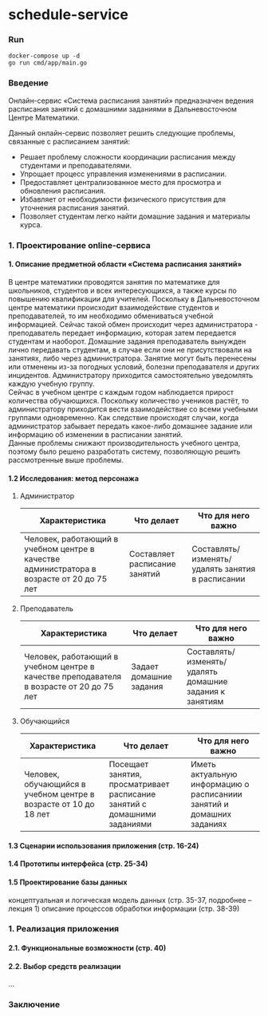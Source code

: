 # schedule-service

### Run
    docker-compose up -d   
    go run cmd/app/main.go

### Введение

 Онлайн-сервис «Система расписания занятий» предназначен ведения расписания занятий с домашними заданиями в Дальневосточном Центре Математики.  

 Данный онлайн-сервис позволяет решить следующие проблемы, связанные с расписанием занятий:  
 * Решает проблему сложности координации расписания между студентами и преподавателями.
 * Упрощает процесс управления изменениями в расписании.
 * Предоставляет централизованное место для просмотра и обновления расписания.
 * Избавляет от необходимости физического присутствия для уточнения расписания занятий.
 * Позволяет студентам легко найти домашние задания и материалы курса.  
  

### 1. Проектирование online-сервиса

 #### 1. Описание предметной области «Система расписания занятий»
 В центре математики проводятся занятия по математике для школьников, студентов и всех интересующихся, а также курсы по повышению квалификации для учителей.
 Поскольку в Дальневосточном центре математики происходит взаимодействие студентов и преподавателей, то им необходимо обмениваться учебной информацией. Сейчас такой обмен происходит через администратора - преподаватель передает информацию, которая затем передается студентам и наоборот. Домашние задания преподаватель вынужден лично передавать студентам, в случае если они не присутствовали на занятиях, либо через администратора.  Занятие могут быть перенесены или отменены из-за погодных условий, болезни преподавателя и других инцидентов. Администратору приходится самостоятельно уведомлять каждую учебную группу.  
 Сейчас в учебном центре с каждым годом наблюдается прирост количества обучающихся. 
 Поскольку количество учеников растёт, то администратору приходится вести взаимодействие со всеми учебными группами одновременно. Как следствие происходят случаи, когда администратор забывает передать какое-либо домашнее задание или информацию об изменении в расписании занятий.  
 Данные проблемы снижают производительность учебного центра, поэтому было решено разработать систему, позволяющую решить рассмотренные выше проблемы.

#### 1.2 Исследования: метод персонажа
 1. Администратор 

    | Характеристика                                                                            | Что делает                    | Что для него важно                               |
    | ----------------------------------------------------------------------------------------- | ----------------------------- | ------------------------------------------------ |
    | Человек, работающий в учебном центре в качестве администратора в возрасте от 20 до 75 лет | Составляет расписание занятий | Составлять/изменять/удалять занятия в расписании |
  
 2. Преподаватель  
   
    | Характеристика                                                                           | Что делает              | Что для него важно                                      |
    | ---------------------------------------------------------------------------------------- | ----------------------- | ------------------------------------------------------- |
    | Человек, работающий в учебном центре в качестве преподавателя в возрасте от 20 до 75 лет | Задает домашние задания | Составлять/изменять/удалять домашние задания к занятиям |

 3. Обучающийся  
   
    | Характеристика                                                   | Что делает                                                               | Что для него важно                                                    |
    | ---------------------------------------------------------------- | ------------------------------------------------------------------------ | --------------------------------------------------------------------- |
    | Человек, обучающийся в учебном центре в возрасте от 10 до 18 лет | Посещает занятия, просматривает расписание занятий с домашними заданиями | Иметь актуальную информацию о расписаниии занятий и домашних заданиях |


#### 1.3 Сценарии использования приложения (стр. 16-24)

#### 1.4 Прототипы интерфейса (стр. 25-34)

#### 1.5 Проектирование базы данных

концептуальная и логическая модель данных (стр. 35-37, подробнее – лекция 1)
описание процессов обработки информации (стр. 38-39)
### 1.    Реализация приложения

#### 2.1. Функциональные возможности (стр. 40)

#### 2.2. Выбор средств реализации

…

### Заключение